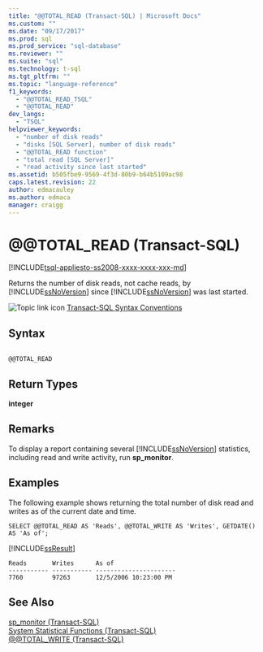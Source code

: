 ```yaml
---
title: "@@TOTAL_READ (Transact-SQL) | Microsoft Docs"
ms.custom: ""
ms.date: "09/17/2017"
ms.prod: sql
ms.prod_service: "sql-database"
ms.reviewer: ""
ms.suite: "sql"
ms.technology: t-sql
ms.tgt_pltfrm: ""
ms.topic: "language-reference"
f1_keywords: 
  - "@@TOTAL_READ_TSQL"
  - "@@TOTAL_READ"
dev_langs: 
  - "TSQL"
helpviewer_keywords: 
  - "number of disk reads"
  - "disks [SQL Server], number of disk reads"
  - "@@TOTAL_READ function"
  - "total read [SQL Server]"
  - "read activity since last started"
ms.assetid: b505fbe9-9569-4f3d-80b9-b64b5109ac98
caps.latest.revision: 22
author: edmacauley
ms.author: edmaca
manager: craigg
---
```

# &#x40;&#x40;TOTAL_READ (Transact-SQL)
[!INCLUDE[tsql-appliesto-ss2008-xxxx-xxxx-xxx-md](../../includes/tsql-appliesto-ss2008-xxxx-xxxx-xxx-md.md)]

  Returns the number of disk reads, not cache reads, by [!INCLUDE[ssNoVersion](../../includes/ssnoversion-md.md)] since [!INCLUDE[ssNoVersion](../../includes/ssnoversion-md.md)] was last started.  
  
 ![Topic link icon](../../database-engine/configure-windows/media/topic-link.gif "Topic link icon") [Transact-SQL Syntax Conventions](../../t-sql/language-elements/transact-sql-syntax-conventions-transact-sql.md)  
  
## Syntax  
  
```  
  
@@TOTAL_READ  
```  
  
## Return Types  
 **integer**  
  
## Remarks  
 To display a report containing several [!INCLUDE[ssNoVersion](../../includes/ssnoversion-md.md)] statistics, including read and write activity, run **sp_monitor**.  
  
## Examples  
 The following example shows returning the total number of disk read and writes as of the current date and time.  
  
```  
SELECT @@TOTAL_READ AS 'Reads', @@TOTAL_WRITE AS 'Writes', GETDATE() AS 'As of';  
```  
  
 [!INCLUDE[ssResult](../../includes/ssresult-md.md)]  
  
```  
Reads       Writes      As of                   
----------- ----------- ----------------------  
7760        97263       12/5/2006 10:23:00 PM   
```  
  
## See Also  
 [sp_monitor &#40;Transact-SQL&#41;](../../relational-databases/system-stored-procedures/sp-monitor-transact-sql.md)   
 [System Statistical Functions &#40;Transact-SQL&#41;](../../t-sql/functions/system-statistical-functions-transact-sql.md)   
 [@@TOTAL_WRITE &#40;Transact-SQL&#41;](../../t-sql/functions/total-write-transact-sql.md)  
  
  

